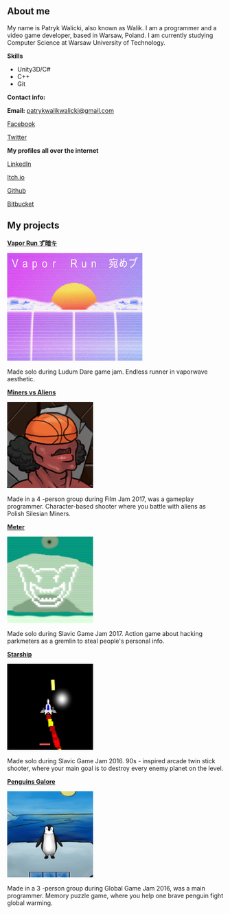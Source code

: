 ## About me
My name is Patryk Walicki, also known as Walik.
I am a programmer and a video game developer, based in Warsaw, Poland.
I am currently studying Computer Science at Warsaw University of Technology.

**Skills**
- Unity3D/C#
- C++
- Git

**Contact info:**

**Email:** patrykwalikwalicki@gmail.com

[Facebook](https://www.facebook.com/patryk.walicki.9)

[Twitter](https://twitter.com/PatWalik)

**My profiles all over the internet**

[LinkedIn](https://www.linkedin.com/in/patryk-walicki-7b9426153/)

[Itch.io](https://walik.itch.io/)

[Github](github.com/PWalik)

[Bitbucket](https://bitbucket.org/Walik/)


## My projects



  **[Vapor Run ず暗キ](https://walik.itch.io/vapor-run-)**
  
  ![Vapor](Images/vapor.png)
  
 Made solo during Ludum Dare game jam. Endless runner in vaporwave aesthetic.





  **[Miners vs Aliens](https://ixi.itch.io/gornicy-vs-obcy)**
  
  ![Miners](Images/miners.png)
  
  Made in a 4 -person group during Film Jam 2017, was a gameplay programmer. Character-based shooter where you battle with aliens
  as Polish Silesian Miners.




  **[Meter](https://walik.itch.io/meter)**
  
  ![Meter](Images/meter.png)
  
  Made solo during Slavic Game Jam 2017. Action game about hacking parkmeters as a gremlin
  to steal people's personal info.




  **[Starship](https://walik.itch.io/starship)**
  
  ![Startship](Images/star.png)
  
  Made solo during Slavic Game Jam 2016. 90s - inspired arcade twin stick shooter, 
  where your main goal is to destroy every enemy planet on the level.




  **[Penguins Galore](https://globalgamejam.org/2016/games/penguins-galore)**
  
  ![Startship](Images/peng.png)
  
  Made in a 3 -person group during Global Game Jam 2016, was a main programmer. Memory puzzle game, 
  where you help one brave penguin fight global warming.
